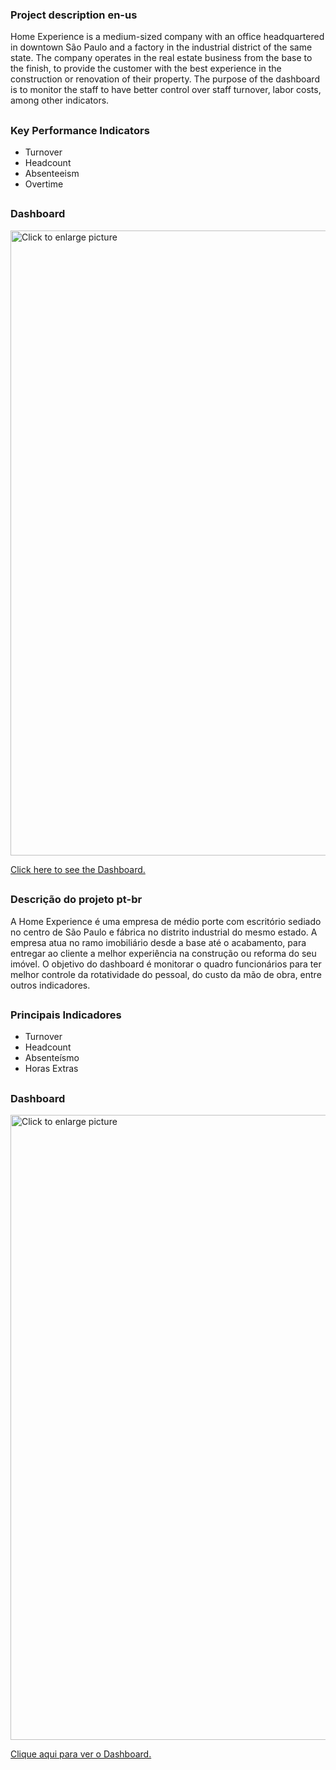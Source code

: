 ### Project description en-us

Home Experience is a medium-sized company with an office headquartered in downtown São Paulo and a factory in the industrial district of the same state. The company operates in the real estate business from the base to the finish, to provide the customer with the best experience in the construction or renovation of their property. The purpose of the dashboard is to monitor the staff to have better control over staff turnover, labor costs, among other indicators.

##

### Key Performance Indicators

- Turnover
- Headcount
- Absenteeism
- Overtime

##

### Dashboard

<a href="https://lh3.googleusercontent.com/drive-viewer/AJc5JmR8Cn9zcPj-uKCOvZ_Dnh3c8e4Ij3RnZ1vFlo79Ko9uFduqNaXxsXFGIa03Gf_38j9t8aDqoSY=w1366-h629"><img src="https://lh3.googleusercontent.com/drive-viewer/AJc5JmR8Cn9zcPj-uKCOvZ_Dnh3c8e4Ij3RnZ1vFlo79Ko9uFduqNaXxsXFGIa03Gf_38j9t8aDqoSY=w1366-h629" style="width: 1000px; max-width: 100%; height: auto" title="Click to enlarge picture" />

<a href="https://app.powerbi.com/view?r=eyJrIjoiNWY1NGY2MDItYTY1Yi00YWFjLTliMmEtN2YwZTZmOTRiYjkwIiwidCI6IjAzOTg0NmQxLWY3ODEtNDRlMy04NGZhLTkzOWZiNGI5MDc0YSJ9&pageName=ReportSection" target="_blank">Click here to see the Dashboard.</a>

##

### Descrição do projeto pt-br

A Home Experience é uma empresa de médio porte com escritório sediado no centro de São Paulo e fábrica no distrito industrial do mesmo estado. A empresa atua no ramo imobiliário desde a base até o acabamento, para entregar ao cliente a melhor experiência na construção ou reforma do seu imóvel. O objetivo do dashboard é monitorar o quadro funcionários para ter melhor controle da rotatividade do pessoal, do custo da mão de obra, entre outros indicadores. 

##

### Principais Indicadores

- Turnover
- Headcount
- Absenteísmo
- Horas Extras

##

### Dashboard

<a href="https://lh3.googleusercontent.com/drive-viewer/AJc5JmR8Cn9zcPj-uKCOvZ_Dnh3c8e4Ij3RnZ1vFlo79Ko9uFduqNaXxsXFGIa03Gf_38j9t8aDqoSY=w1366-h629"><img src="https://lh3.googleusercontent.com/drive-viewer/AJc5JmR8Cn9zcPj-uKCOvZ_Dnh3c8e4Ij3RnZ1vFlo79Ko9uFduqNaXxsXFGIa03Gf_38j9t8aDqoSY=w1366-h629" style="width: 1000px; max-width: 100%; height: auto" title="Click to enlarge picture" />

<a href="https://app.powerbi.com/view?r=eyJrIjoiNWY1NGY2MDItYTY1Yi00YWFjLTliMmEtN2YwZTZmOTRiYjkwIiwidCI6IjAzOTg0NmQxLWY3ODEtNDRlMy04NGZhLTkzOWZiNGI5MDc0YSJ9&pageName=ReportSection" target="_blank">Clique aqui para ver o Dashboard.</a>